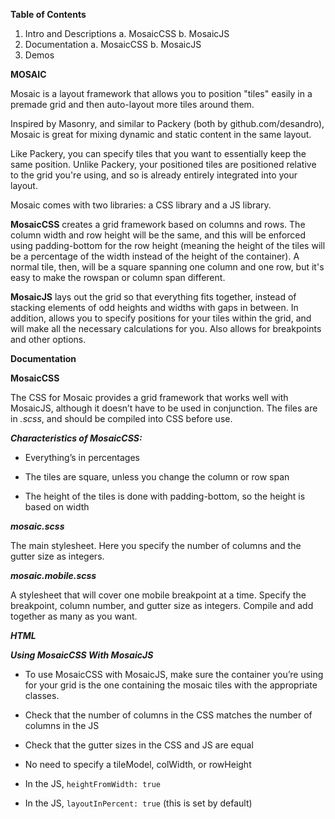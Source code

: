 **Table of Contents**

1. Intro and Descriptions
  a. MosaicCSS
  b. MosaicJS
2. Documentation
  a. MosaicCSS
  b. MosaicJS
3. Demos



**MOSAIC**

Mosaic is a layout framework that allows you to position "tiles" easily in a premade grid and then auto-layout more tiles around them.

Inspired by Masonry, and similar to Packery (both by github.com/desandro), Mosaic is great for mixing dynamic and static content in the same layout.

Like Packery, you can specify tiles that you want to essentially keep the same position. Unlike Packery, your positioned tiles are positioned relative to the grid you're using, and so is already entirely integrated into your layout.

Mosaic comes with two libraries: a CSS library and a JS library.



**MosaicCSS** creates a grid framework based on columns and rows. The column width and row height will be the same, and this will be enforced using padding-bottom for the row height (meaning the height of the tiles will be a percentage of the width instead of the height of the container). A normal tile, then, will be a square spanning one column and one row, but it's easy to make the rowspan or column span different.



**MosaicJS** lays out the grid so that everything fits together, instead of stacking elements of odd heights and widths with gaps in between. In addition, allows you to specify positions for your tiles within the grid, and will make all the necessary calculations for you. Also allows for breakpoints and other options.



**Documentation**

**MosaicCSS**

The CSS for Mosaic provides a grid framework that works well with MosaicJS, although it doesn’t have to be used in conjunction. The files are in _.scss_, and should be compiled into CSS before use.


_**Characteristics of MosaicCSS:**_

* Everything’s in percentages

* The tiles are square, unless you change the column or row span

* The height of the tiles is done with padding-bottom, so the height is based on width



_**mosaic.scss**_

The main stylesheet. Here you specify the number of columns and the gutter size as integers.


_**mosaic.mobile.scss**_

A stylesheet that will cover one mobile breakpoint at a time. Specify the breakpoint, column number, and gutter size as integers. Compile and add together as many as you want.



_**HTML**_


_**Using MosaicCSS With MosaicJS**_

* To use MosaicCSS with MosaicJS, make sure the container you’re using for your grid is the one containing the mosaic tiles with the appropriate classes.

* Check that the number of columns in the CSS matches the number of columns in the JS

* Check that the gutter sizes in the CSS and JS are equal

* No need to specify a tileModel, colWidth, or rowHeight

* In the JS, `heightFromWidth: true`

* In the JS, `layoutInPercent: true` (this is set by default)